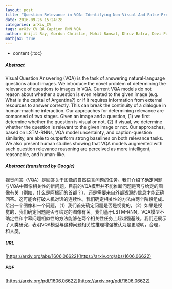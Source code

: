 ```yaml
---
layout: post
title: "Question Relevance in VQA: Identifying Non-Visual And False-Premise Questions"
date: 2016-09-26 15:24:28
categories: arXiv_CV
tags: arXiv_CV QA Caption RNN VQA
author: Arijit Ray, Gordon Christie, Mohit Bansal, Dhruv Batra, Devi Parikh
mathjax: true
---
```


* content
{:toc}

##### Abstract
Visual Question Answering (VQA) is the task of answering natural-language questions about images. We introduce the novel problem of determining the relevance of questions to images in VQA. Current VQA models do not reason about whether a question is even related to the given image (e.g. What is the capital of Argentina?) or if it requires information from external resources to answer correctly. This can break the continuity of a dialogue in human-machine interaction. Our approaches for determining relevance are composed of two stages. Given an image and a question, (1) we first determine whether the question is visual or not, (2) if visual, we determine whether the question is relevant to the given image or not. Our approaches, based on LSTM-RNNs, VQA model uncertainty, and caption-question similarity, are able to outperform strong baselines on both relevance tasks. We also present human studies showing that VQA models augmented with such question relevance reasoning are perceived as more intelligent, reasonable, and human-like.

##### Abstract (translated by Google)
视觉问答（VQA）是回答关于图像的自然语言问题的任务。我们介绍了确定问题与VQA中图像相关性的新问题。目前的VQA模型并不能推断问题是否与给定的图像有关（例如，什么是阿根廷的首都？），还是需要来自外部资源的信息才能正确回答。这可能会打破人机对话的连续性。我们确定相关性的方法由两个阶段组成。给出一个图像和一个问题，（1）我们首先确定问题是否是视觉的，（2）如果是视觉的，我们确定问题是否与给定的图像有关。我们基于LSTM-RNN，VQA模型不确定性和字幕问题相似性的方法能够在两个相关性任务上超越强基线。我们还展示了人类研究，表明VQA模型与这种问题相关性推理增强被认为是更聪明，合理，和人类。

##### URL
[https://arxiv.org/abs/1606.06622](https://arxiv.org/abs/1606.06622)

##### PDF
[https://arxiv.org/pdf/1606.06622](https://arxiv.org/pdf/1606.06622)

